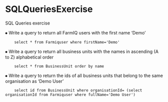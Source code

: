 # SQLQueriesExercise
SQL Queries exercise

⦁	Write a query to return all FarmIQ users with the first name ‘Demo’

        select * from Farmiquser where firstName='Demo'

⦁	Write a query to return all business units with the names in ascending (A to Z) alphabetical order

        select * from BusinessUnit order by name

⦁	Write a query to return the ids of all business units that belong to the same organisation as ‘Demo User’  

        select id from BusinessUnit where organisationId= (select organisationId from Farmiquser where fullName='Demo User')

